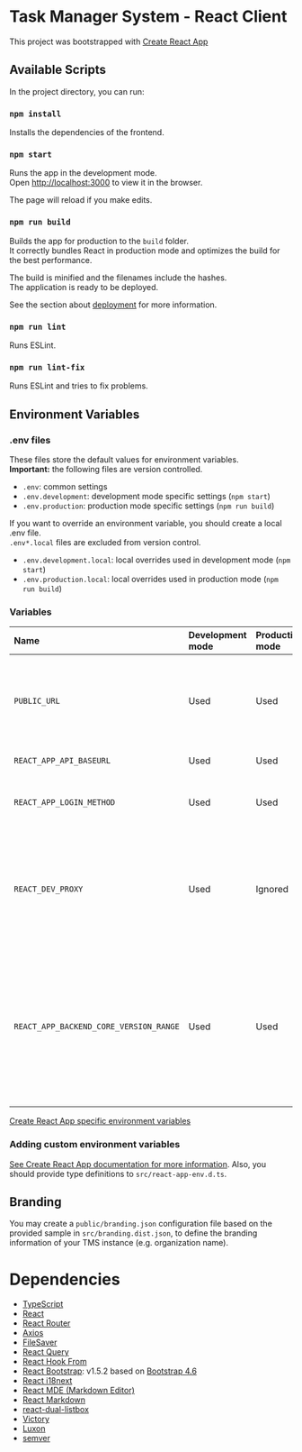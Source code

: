 # Task Manager System - React Client

This project was bootstrapped with [Create React App](https://create-react-app.dev/)

## Available Scripts

In the project directory, you can run:

### `npm install`

Installs the dependencies of the frontend.

### `npm start`

Runs the app in the development mode.\
Open [http://localhost:3000](http://localhost:3000) to view it in the browser.

The page will reload if you make edits.

### `npm run build`

Builds the app for production to the `build` folder.\
It correctly bundles React in production mode and optimizes the build for the best performance.

The build is minified and the filenames include the hashes.\
The application is ready to be deployed.

See the section about [deployment](https://create-react-app.dev/docs/deployment/) for more information.

### `npm run lint`

Runs ESLint.

### `npm run lint-fix`

Runs ESLint and tries to fix problems.

## Environment Variables

### .env files

These files store the default values for environment variables. \
**Important:** the following files are version controlled.

* `.env`: common settings
* `.env.development`: development mode specific settings (`npm start`)
* `.env.production`: production mode specific settings (`npm run build`)

If you want to override an environment variable, you should create a local .env file. \
`.env*.local` files are excluded from version control.

* `.env.development.local`: local overrides used in development mode (`npm start`)
* `.env.production.local`: local overrides used in production mode (`npm run build`)

### Variables

| Name           | Development mode | Production mode | Description                                                                                                                                                                                                    |
| :---           | :---             |:----------------|:---------------------------------------------------------------------------------------------------------------------------------------------------------------------------------------------------------------|
| `PUBLIC_URL`   | Used   | Used            | Frontend application baseurl. If you use this variable, you shouldn't set `homepage` in `package.json`.                                                                                                        |
| `REACT_APP_API_BASEURL` | Used | Used            | TMS API baseurl.                                                                                                                                                                                               |
| `REACT_APP_LOGIN_METHOD`| Used | Used            | Set login method. Possible values: `LDAP`, `MOCK`                                                                                                                                                              |
| `REACT_DEV_PROXY` | Used | Ignored         | Backend server address that used in development mode. The development server will proxy API requests to this address.                                                                                          |
| `REACT_APP_BACKEND_CORE_VERSION_RANGE` | Used | Used           | This variable defines the accepted `backend-core` semantic version range. Check the documentation of the [semver](https://github.com/npm/node-semver) npm package for more information about version ranges. |

[Create React App specific environment variables](https://create-react-app.dev/docs/advanced-configuration/)

### Adding custom environment variables

[See Create React App documentation for more information](https://create-react-app.dev/docs/adding-custom-environment-variables/).
Also, you should provide type definitions to `src/react-app-env.d.ts`.

## Branding

You may create a `public/branding.json` configuration file based on the provided 
sample in `src/branding.dist.json`, to define the branding information of your
TMS instance (e.g. organization name).

# Dependencies

* [TypeScript](https://www.typescriptlang.org/)
* [React](https://reactjs.org/)
* [React Router](https://reactrouter.com/)
* [Axios](https://github.com/axios/axios)
* [FileSaver](https://github.com/eligrey/FileSaver.js#readme)
* [React Query](https://react-query.tanstack.com/)
* [React Hook From](https://react-hook-form.com/)
* [React Bootstrap](https://react-bootstrap.github.io/): v1.5.2 based on
  [Bootstrap 4.6](https://getbootstrap.com/docs/4.6/getting-started/introduction/)
* [React i18next](https://react.i18next.com/)
* [React MDE (Markdown Editor)](https://github.com/andrerpena/react-mde)
* [React Markdown](https://github.com/remarkjs/react-markdown)
* [react-dual-listbox](https://www.npmjs.com/package/react-dual-listbox)
* [Victory](https://formidable.com/open-source/victory/)
* [Luxon](https://moment.github.io/luxon/)
* [semver](https://github.com/npm/node-semver)


